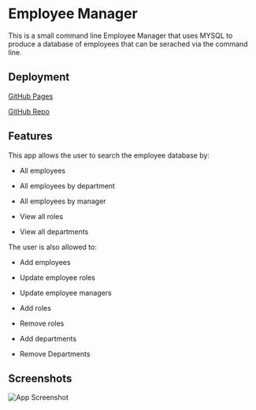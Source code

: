 
# Employee Manager

This is a small command line Employee Manager that uses MYSQL to produce a database of employees that can be serached via the command line. 

## Deployment

[GitHub Pages](https://david-v-rullo.github.io/Employee-Manager/)

[GitHub Repo](https://github.com/David-V-Rullo/Employee-Manager)

## Features

This app allows the user to search the employee database by:

- All employees

- All employees by department

- All employees by manager

- View all roles

- View all departments

The user is also allowed to: 

- Add employees

- Update employee roles

- Update employee managers

- Add roles

- Remove roles

- Add departments

- Remove Departments


  
## Screenshots

![App Screenshot](https://user-images.githubusercontent.com/80405589/121616811-9bbd1300-ca31-11eb-99c9-e90f006aa06b.JPG)


  
